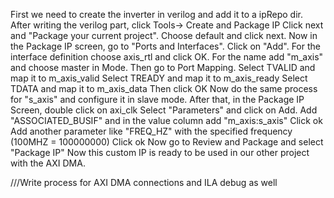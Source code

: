 First we need to create the inverter in verilog and add it to a ipRepo dir. 
After writing the verilog part, click Tools-> Create and Package IP 
Click next and "Package your current project". Choose default and click next.
Now in the Package IP screen, go to "Ports and Interfaces".
Click on "Add". For the interface definition choose axis_rtl and click OK.
For the name add "m_axis" and choose master in Mode. Then go to Port Mapping.
Select TVALID and map it to m_axis_valid
Select TREADY and map it to m_axis_ready
Select TDATA and map it to m_axis_data
Then click OK
Now do the same process for "s_axis" and configure it in slave mode.
After that, in the Package IP Screen, double click on axi_clk
Select "Parameters" and click on Add.
Add "ASSOCIATED_BUSIF" and in the value column add "m_axis:s_axis"
Click ok
Add another parameter like "FREQ_HZ" with the specified frequency (100MHZ = 100000000)
Click ok
Now go to Review and Package and select "Package IP"
Now this custom IP is ready to be used in our other project with the AXI DMA.

///Write process for AXI DMA connections and ILA debug as well

